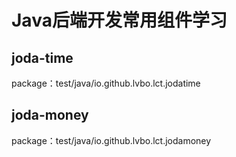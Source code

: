 # Java后端开发常用组件学习

## joda-time
package：test/java/io.github.lvbo.lct.jodatime 

## joda-money
package：test/java/io.github.lvbo.lct.jodamoney